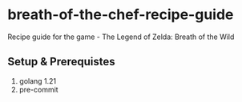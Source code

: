 # breath-of-the-chef-recipe-guide
Recipe guide for the game - The Legend of Zelda: Breath of the Wild

## Setup & Prerequistes
1. golang 1.21
1. pre-commit

